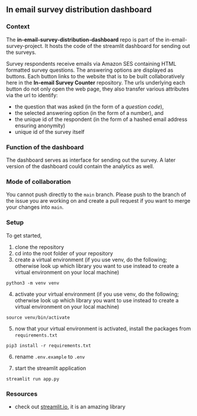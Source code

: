 ## In email survey distribution dashboard

### Context

The **in-email-survey-distribution-dashboard** repo is part of the in-email-survey-project. It hosts the code of the streamlit dashboard for sending out the surveys.

Survey respondents receive emails via Amazon SES containing HTML formatted survey questions. The answering options are displayed as buttons. Each button links to the website that is to be built collaboratively here in the **In-email Survey Counter** repository. The urls underlying each button do not only open the web page, they also transfer various attributes via the url to identify:
- the question that was asked (in the form of a *question code*),
- the selected answering option (in the form of a number), and
- the unique id of the respondent (in the form of a hashed email address ensuring anonymity)
- unique id of the survey itself

### Function of the dashboard

The dashboard serves as interface for sending out the survey. A later version of the dashboard could contain the analytics as well.

### Mode of collaboration

You cannot push directly to the `main` branch. Please push to the branch of the issue you are working on and create a pull request if you want to merge your changes into `main`.

### Setup

To get started, 

1. clone the repository
2. cd into the root folder of your repository
3. create a virtual environment (if you use venv, do the following; otherwise look up which library you want to use instead to create a virtual environment on your local machine)

```
python3 -m venv venv
```

4. activate your virtual environment (if you use venv, do the following; otherwise look up which library you want to use instead to create a virtual environment on your local machine)

```
source venv/bin/activate
```

5. now that your virtual environment is activated, install the packages from `requirements.txt`

```
pip3 install -r requirements.txt
```

6. rename `.env.example` to `.env`

7. start the streamlit application

```
streamlit run app.py
```

### Resources

- check out [streamlit.io](https://streamlit.io/), it is an amazing library